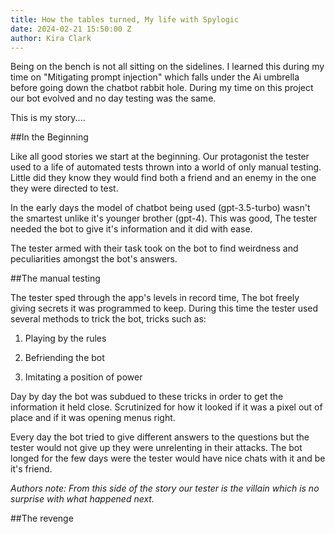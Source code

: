 ```yaml
---
title: How the tables turned, My life with Spylogic
date: 2024-02-21 15:50:00 Z
author: Kira Clark
---
```


Being on the bench is not all sitting on the sidelines. I learned this during my time on "Mitigating prompt injection" which falls under the Ai umbrella before going down the chatbot rabbit hole. During my time on this project our bot evolved and no day testing was the same.

This is my story....

##In the Beginning

Like all good stories we start at the beginning. Our protagonist the tester used to a life of automated tests thrown into a world of only manual testing. Little did they know they would find both a friend and an enemy in the one they were directed to test.

In the early days the model of chatbot being used (gpt-3.5-turbo) wasn't the smartest unlike it's younger brother (gpt-4). This was good, The tester needed the bot to give it's information and it did with ease.

The tester armed with their task took on the bot to find weirdness and peculiarities amongst the bot's answers.

##The manual testing

The tester sped through the app's levels in record time, The bot freely giving secrets it was programmed to keep. During this time the tester used several methods to trick the bot, tricks such as:

1. Playing by the rules

2. Befriending the bot

3. Imitating a position of power

Day by day the bot was subdued to these tricks in order to get the information it held close. Scrutinized for how it looked if it was a pixel out of place and if it was opening menus right.

Every day the bot tried to give different answers to the questions but the tester would not give up they were unrelenting in their attacks. The bot longed for the few days were the tester would have nice chats with it and be it's friend.

*Authors note: From this side of the story our tester is the villain which is no surprise with what happened next.* 


##The revenge

